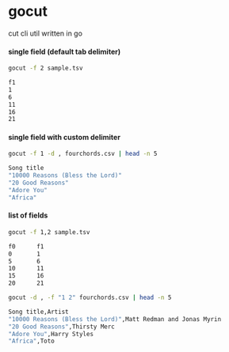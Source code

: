 # gocut

cut cli util written in go

#### single field (default tab delimiter)
```bash
gocut -f 2 sample.tsv

f1
1
6
11
16
21
```
#### single field with custom delimiter
```bash
gocut -f 1 -d , fourchords.csv | head -n 5

Song title
"10000 Reasons (Bless the Lord)"
"20 Good Reasons"
"Adore You"
"Africa"
```
#### list of fields
```bash
gocut -f 1,2 sample.tsv

f0      f1
0       1
5       6
10      11
15      16
20      21
```

```bash
gocut -d , -f "1 2" fourchords.csv | head -n 5

Song title,Artist
"10000 Reasons (Bless the Lord)",Matt Redman and Jonas Myrin
"20 Good Reasons",Thirsty Merc
"Adore You",Harry Styles
"Africa",Toto
```